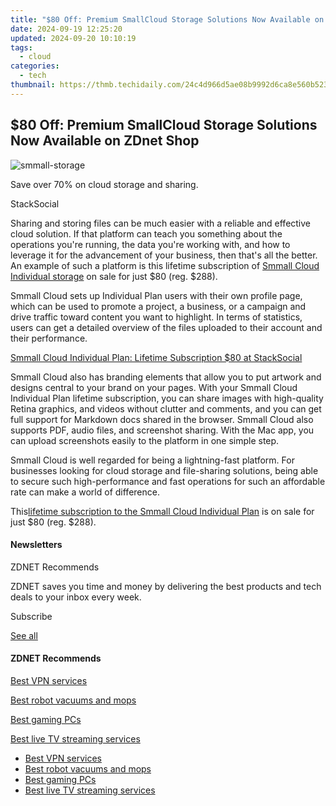 ```yaml
---
title: "$80 Off: Premium SmallCloud Storage Solutions Now Available on ZDnet Shop"
date: 2024-09-19 12:25:20
updated: 2024-09-20 10:10:19
tags:
  - cloud
categories:
  - tech
thumbnail: https://thmb.techidaily.com/24c4d966d5ae08b9992d6ca8e560b523aa54e9e6e811859d2e2792db0d3e9e3a.jpg
---
```


## $80 Off: Premium SmallCloud Storage Solutions Now Available on ZDnet Shop

![smmall-storage](https://www.zdnet.com/a/img/resize/4314ca6dd27976152aed434062c3027cb0575be8/2024/02/09/c141310a-2e2b-4f5d-a75f-98aa7422e2db/smmall-storage.jpg?auto=webp&width=1280)

Save over 70% on cloud storage and sharing.

StackSocial

Sharing and storing files can be much easier with a reliable and effective cloud solution. If that platform can teach you something about the operations you're running, the data you're working with, and how to leverage it for the advancement of your business, then that's all the better. An example of such a platform is this lifetime subscription of [Smmall Cloud Individual storage](https://www.stacksocial.com/sales/smmallcloud-individual-plan-lifetime-subscription?utm%5Fsource=zdnet.com&utm%5Fmedium=referral&utm%5Fcampaign=smmallcloud-individual-plan-lifetime-subscription&utm%5Fterm=scsf-589903&utm%5Fcontent=a0xRn000000GPthIAG&scsonar=1&aid=a-ceempx7z) on sale for just $80 (reg. $288). 

Smmall Cloud sets up Individual Plan users with their own profile page, which can be used to promote a project, a business, or a campaign and drive traffic toward content you want to highlight. In terms of statistics, users can get a detailed overview of the files uploaded to their account and their performance.

[Smmall Cloud Individual Plan: Lifetime Subscription $80 at StackSocial](https://www.stacksocial.com/sales/smmallcloud-individual-plan-lifetime-subscription?utm%5Fsource=zdnet.com&utm%5Fmedium=referral&utm%5Fcampaign=smmallcloud-individual-plan-lifetime-subscription&utm%5Fterm=scsf-589903&utm%5Fcontent=a0xRn000000GPthIAG&scsonar=1&aid=a-ceempx7z)

Smmall Cloud also has branding elements that allow you to put artwork and designs central to your brand on your pages. With your Smmall Cloud Individual Plan lifetime subscription, you can share images with high-quality Retina graphics, and videos without clutter and comments, and you can get full support for Markdown docs shared in the browser. Smmall Cloud also supports PDF, audio files, and screenshot sharing. With the Mac app, you can upload screenshots easily to the platform in one simple step. 

Smmall Cloud is well regarded for being a lightning-fast platform. For businesses looking for cloud storage and file-sharing solutions, being able to secure such high-performance and fast operations for such an affordable rate can make a world of difference. 

This[lifetime subscription to the Smmall Cloud Individual Plan](https://stacksocial.com/sales/smmallcloud-individual-plan-lifetime-subscription?utm%5Fsource=zdnet.com&utm%5Fmedium=referral&utm%5Fcampaign=smmallcloud-individual-plan-lifetime-subscription&utm%5Fterm=scsf-589903&utm%5Fcontent=a0xRn000000GPthIAG&scsonar=1&aid=a-ceempx7z) is on sale for just $80 (reg. $288). 

#### Newsletters

ZDNET Recommends

ZDNET saves you time and money by delivering the best products and tech deals to your inbox every week.

 Subscribe

[See all](https://www.zdnet.com/newsletters/)

#### **ZDNET** Recommends

[Best VPN services](https://www.zdnet.com/article/best-vpn/ "Best VPN services")

[Best robot vacuums and mops](https://www.zdnet.com/article/best-robot-vacuum-mop/ "Best robot vacuums and mops")

[Best gaming PCs](https://www.zdnet.com/article/best-gaming-pc/ "Best gaming PCs")

[Best live TV streaming services](https://www.zdnet.com/article/best-live-tv-streaming-service/ "Best live TV streaming services")

* [Best VPN services](https://www.zdnet.com/article/best-vpn/ "Best VPN services")
* [Best robot vacuums and mops](https://www.zdnet.com/article/best-robot-vacuum-mop/ "Best robot vacuums and mops")
* [Best gaming PCs](https://www.zdnet.com/article/best-gaming-pc/ "Best gaming PCs")
* [Best live TV streaming services](https://www.zdnet.com/article/best-live-tv-streaming-service/ "Best live TV streaming services")

<ins class="adsbygoogle"
     style="display:block"
     data-ad-format="autorelaxed"
     data-ad-client="ca-pub-7571918770474297"
     data-ad-slot="1223367746"></ins>



<ins class="adsbygoogle"
     style="display:block"
     data-ad-client="ca-pub-7571918770474297"
     data-ad-slot="8358498916"
     data-ad-format="auto"
     data-full-width-responsive="true"></ins>
